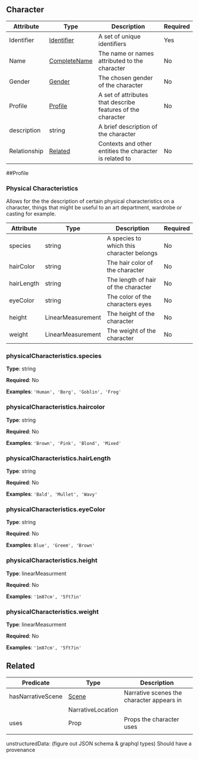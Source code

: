 ## Character





| Attribute   | Type         | Description                                   | Required |
| ----------- | ------------ | --------------------------------------------- | --- |
| Identifier  | [Identifier](Identifier.md)   | A set of unique identifiers                   | Yes |
| Name        | [CompleteName](CompleteName.md) | The name or names attributed to the character | No |
| Gender      | [Gender](Gender.md) | The chosen gender of the character            | No |
| Profile     | [Profile](#Profile)     | A set of attributes that describe features of the character | No |
| description | string             | A brief description of the character          |
| Relationship | [Related](#Related) | Contexts and other entities the character is related to          | No |



##Profile

### Physical Characteristics

Allows for the the description of certain physical characteristics on a character, things that might be useful to an 
art department, wardrobe or casting for example. 

| Attribute  | Type              | Description | Required |
| ---------- | ----------------- | ----------- | ---- |
| species    | string            | A species to which this character belongs            | No |
| hairColor  | string            | The hair color of the character            | No |
| hairLength | string            | The length of hair of the character        | No |
| eyeColor   | string            | The color of the characters eyes            | No |
| height     | LinearMeasurement | The height of the character            | No |
| weight     | LinearMeasurement | The weight of the character            | No |



### physicalCharacteristics.species

**Type**: string

**Required**: No

**Examples**: ```'Human', 'Borg', 'Goblin', 'Frog'```

### physicalCharacteristics.haircolor

**Type**: string

**Required**: No

**Examples**: ```'Brown', 'Pink', 'Blond', 'Mixed'```


### physicalCharacteristics.hairLength

**Type**: string

**Required**: No

**Examples**: ```'Bald', 'Mullet', 'Wavy'```


### physicalCharacteristics.eyeColor

**Type**: string

**Required**: No

**Examples**: ```Blue', 'Greem', 'Brown'```


### physicalCharacteristics.height

**Type**: linearMeasurment

**Required**: No

**Examples**: ```'1m87cm', '5ft7in'```


### physicalCharacteristics.weight
**Type**: linearMeasurment

**Required**: No

**Examples**: ```'1m87cm', '5ft7in'```



## Related


| Predicate | Type  | Description |
| ---------- | ----------------- | ---- |
| hasNarrativeScene | [Scene](NarrativeScene.md) | Narrative scenes the character appears in |
|  | NarrativeLocation | |
| uses | Prop | Props the character uses |
| | | |









unstructuredData: (figure out JSON schema & graphql types)
Should have a provenance
